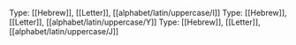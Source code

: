 Type: [[Hebrew]], [[Letter]], [[alphabet/latin/uppercase/I]]
Type: [[Hebrew]], [[Letter]], [[alphabet/latin/uppercase/Y]]
Type: [[Hebrew]], [[Letter]], [[alphabet/latin/uppercase/J]]